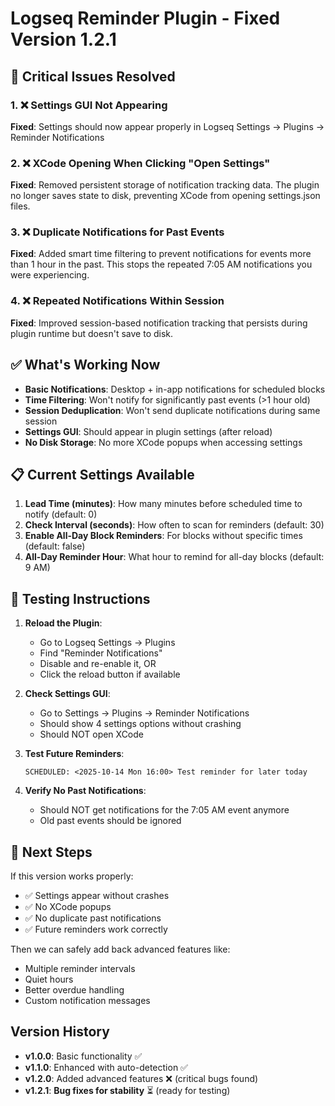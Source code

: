 # Logseq Reminder Plugin - Fixed Version 1.2.1

## 🔧 Critical Issues Resolved

### 1. ❌ **Settings GUI Not Appearing**
**Fixed**: Settings should now appear properly in Logseq Settings → Plugins → Reminder Notifications

### 2. ❌ **XCode Opening When Clicking "Open Settings"**  
**Fixed**: Removed persistent storage of notification tracking data. The plugin no longer saves state to disk, preventing XCode from opening settings.json files.

### 3. ❌ **Duplicate Notifications for Past Events** 
**Fixed**: Added smart time filtering to prevent notifications for events more than 1 hour in the past. This stops the repeated 7:05 AM notifications you were experiencing.

### 4. ❌ **Repeated Notifications Within Session**
**Fixed**: Improved session-based notification tracking that persists during plugin runtime but doesn't save to disk.

## ✅ What's Working Now

- **Basic Notifications**: Desktop + in-app notifications for scheduled blocks
- **Time Filtering**: Won't notify for significantly past events (>1 hour old)
- **Session Deduplication**: Won't send duplicate notifications during same session
- **Settings GUI**: Should appear in plugin settings (after reload)
- **No Disk Storage**: No more XCode popups when accessing settings

## 📋 Current Settings Available

1. **Lead Time (minutes)**: How many minutes before scheduled time to notify (default: 0)
2. **Check Interval (seconds)**: How often to scan for reminders (default: 30) 
3. **Enable All-Day Block Reminders**: For blocks without specific times (default: false)
4. **All-Day Reminder Hour**: What hour to remind for all-day blocks (default: 9 AM)

## 🧪 Testing Instructions

1. **Reload the Plugin**:
   - Go to Logseq Settings → Plugins
   - Find "Reminder Notifications" 
   - Disable and re-enable it, OR
   - Click the reload button if available

2. **Check Settings GUI**:
   - Go to Settings → Plugins → Reminder Notifications
   - Should show 4 settings options without crashing
   - Should NOT open XCode

3. **Test Future Reminders**:
   ```
   SCHEDULED: <2025-10-14 Mon 16:00> Test reminder for later today
   ```

4. **Verify No Past Notifications**:
   - Should NOT get notifications for the 7:05 AM event anymore
   - Old past events should be ignored

## 🚀 Next Steps

If this version works properly:
- ✅ Settings appear without crashes  
- ✅ No XCode popups
- ✅ No duplicate past notifications
- ✅ Future reminders work correctly

Then we can safely add back advanced features like:
- Multiple reminder intervals
- Quiet hours
- Better overdue handling
- Custom notification messages

## Version History

- **v1.0.0**: Basic functionality ✅
- **v1.1.0**: Enhanced with auto-detection ✅  
- **v1.2.0**: Added advanced features ❌ (critical bugs found)
- **v1.2.1**: **Bug fixes for stability** ⏳ (ready for testing)